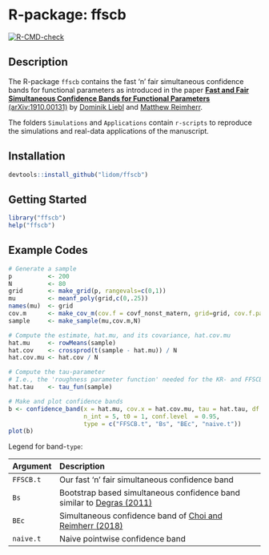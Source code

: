 
<!-- README.md is generated from README.Rmd. Please edit that file -->

# R-package: ffscb

<!-- badges: start -->

[![R-CMD-check](https://github.com/lidom/ffscb/workflows/R-CMD-check/badge.svg)](https://github.com/lidom/ffscb/actions)
<!-- badges: end -->

## Description

The R-package `ffscb` contains the fast ‘n’ fair simultaneous confidence
bands for functional parameters as introduced in the paper [**Fast and
Fair Simultaneous Confidence Bands for Functional Parameters**
(arXiv:1910.00131)](http://arxiv.org/abs/1910.00131) by [Dominik
Liebl](www.dliebl.com) and [Matthew
Reimherr](http://www.personal.psu.edu/mlr36/).

The folders `Simulations` and `Applications` contain `r-scripts` to
reproduce the simulations and real-data applications of the manuscript.

## Installation

``` r
devtools::install_github("lidom/ffscb")
```

## Getting Started

``` r
library("ffscb")
help("ffscb")
```

## Example Codes

``` r
# Generate a sample
p          <- 200 
N          <- 80 
grid       <- make_grid(p, rangevals=c(0,1))
mu         <- meanf_poly(grid,c(0,.25)) 
names(mu)  <- grid
cov.m      <- make_cov_m(cov.f = covf_nonst_matern, grid=grid, cov.f.params=c(2, 1/4, 1/4))
sample     <- make_sample(mu,cov.m,N)

# Compute the estimate, hat.mu, and its covariance, hat.cov.mu
hat.mu     <- rowMeans(sample)
hat.cov    <- crossprod(t(sample - hat.mu)) / N
hat.cov.mu <- hat.cov / N

# Compute the tau-parameter 
# I.e., the 'roughness parameter function' needed for the KR- and FFSCB-bands
hat.tau    <- tau_fun(sample)

# Make and plot confidence bands
b <- confidence_band(x = hat.mu, cov.x = hat.cov.mu, tau = hat.tau, df = N-1,
                     n_int = 5, t0 = 1, conf.level  = 0.95,
                     type = c("FFSCB.t", "Bs", "BEc", "naive.t"))
plot(b)
```

Legend for band-`type`:

| Argument  | Description                                                                                                                                   |
|:----------|:----------------------------------------------------------------------------------------------------------------------------------------------|
| `FFSCB.t` | Our fast ‘n’ fair simultaneous confidence band                                                                                                |
| `Bs`      | Bootstrap based simultaneous confidence band similar to [Degras (2011)](http://www3.stat.sinica.edu.tw/statistica/j21n4/j21n412/j21n412.html) |
| `BEc`     | Simultaneous confidence band of [Choi and Reimherr (2018)](https://rss.onlinelibrary.wiley.com/doi/full/10.1111/rssb.12239)                   |
| `naive.t` | Naive pointwise confidence band                                                                                                               |
